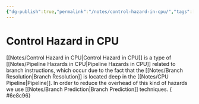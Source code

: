 ```yaml
---
{"dg-publish":true,"permalink":"/notes/control-hazard-in-cpu/","tags":[null]}
---
```




# Control Hazard in CPU
[[Notes/Control Hazard in CPU\|Control Hazard in CPU]] is a type of [[Notes/Pipeline Hazards in CPU\|Pipeline Hazards in CPU]] related to branch instructions, which occur due to the fact that the [[Notes/Branch Resolution\|Branch Resolution]] is located deep in the [[Notes/CPU Pipeline\|Pipeline]]. In order to reduce the overhead of this kind of hazards we use [[Notes/Branch Prediction\|Branch Prediction]] techniques.
{ #6e8c96}
